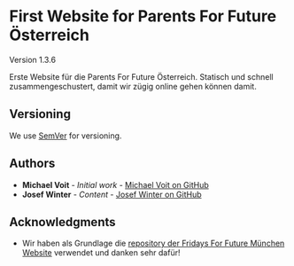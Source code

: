 # First Website for Parents For Future Österreich
Version 1.3.6

Erste Website für die Parents For Future Österreich. Statisch und schnell zusammengeschustert, damit wir zügig online gehen können damit.

## Versioning

We use [SemVer](http://semver.org/) for versioning.

## Authors

* **Michael Voit** - *Initial work* - [Michael Voit on GitHub](https://github.com/michael-voit)
* **Josef Winter** - *Content* - [Josef Winter on GitHub](https://github.com/JosefWinter71)

## Acknowledgments

* Wir haben als Grundlage die [repository der Fridays For Future München Website](https://github.com/fridays-for-future/fridays-for-future.github.io) verwendet und danken sehr dafür!
